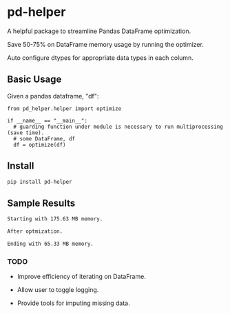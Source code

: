 # pd-helper
 
 A helpful package to streamline Pandas DataFrame optimization.
 
 Save 50-75% on DataFrame memory usage by running the optimizer. 
 
 Auto configure dtypes for appropriate data types in each column. 

## Basic Usage
 
 Given a pandas dataframe, "df":
 ```python3
from pd_helper.helper import optimize

if __name__ == "__main__":
   # guarding function under module is necessary to run multiprocessing (save time).
   # some DataFrame, df
   df = optimize(df)
 ```
 
## Install
 ```bash
 pip install pd-helper
 ```

## Sample Results

```bash
Starting with 175.63 MB memory.

After optmization. 

Ending with 65.33 MB memory.
```


### TODO

* Improve efficiency of iterating on DataFrame.

* Allow user to toggle logging.

* Provide tools for imputing missing data.